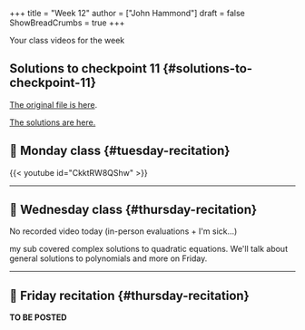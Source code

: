 +++
title = "Week 12"
author = ["John Hammond"]
draft = false
ShowBreadCrumbs = true
+++

Your class videos for the week
<!--more-->


## Solutions to checkpoint 11 {#solutions-to-checkpoint-11}

[The original file is here](https://nextcloud.math.wichita.edu/index.php/s/Nfcw6wWewzRGYXq).

[The solutions are here.](https://nextcloud.math.wichita.edu/index.php/s/N6ZBnJYfGn96Kdo)


## 🎥 Monday class {#tuesday-recitation}

{{< youtube id="CkktRW8QShw" >}}

---


## 🎥 Wednesday class {#thursday-recitation}

No recorded video today (in-person evaluations + I'm sick...)

my sub covered complex solutions to quadratic equations. We'll talk about general solutions to polynomials and more on Friday.

---


## 🎥 Friday recitation {#thursday-recitation}

**TO BE POSTED**

